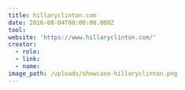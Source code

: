 ```yaml
---
title: hillaryclinton.com
date: 2016-08-04T00:00:00.000Z
tool:
website: 'https://www.hillaryclinton.com/'
creator:
  - role:
  - link:
  - name:
image_path: /uploads/showcase-hillaryclinton.png
---
```



